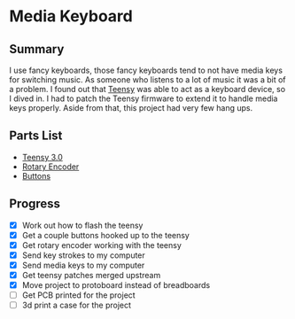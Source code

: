 # Media Keyboard

## Summary

I use fancy keyboards, those fancy keyboards tend to not have media keys for
switching music. As someone who listens to a lot of music it was a bit of a
problem. I found out that [Teensy](parts/teensy.md) was able to act as a
keyboard device, so I dived in. I had to patch the Teensy firmware to extend it
to handle media keys properly. Aside from that, this project had very few hang
ups.

## Parts List

* [Teensy 3.0](parts/teensy.md)
* [Rotary Encoder](parts/rotary.md)
* [Buttons](parts/buttons.md)

## Progress

- [x] Work out how to flash the teensy
- [x] Get a couple buttons hooked up to the teensy
- [x] Get rotary encoder working with the teensy
- [x] Send key strokes to my computer
- [x] Send media keys to my computer
- [x] Get teensy patches merged upstream
- [x] Move project to protoboard instead of breadboards
- [ ] Get PCB printed for the project
- [ ] 3d print a case for the project
